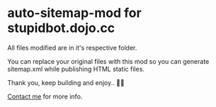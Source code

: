 # auto-sitemap-mod for stupidbot.dojo.cc

All files modified are in it's respective folder.

You can replace your original files with this mod so you can generate sitemap.xml while publishing HTML static files.

Thank you, keep building and enjoy.. 💪😃

[Contact me](https://m.me/daniel.malau) for more info.
